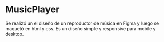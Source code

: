# MusicPlayer
Se realizó un el diseño de un reproductor de música en Figma y luego se maquetó en html y css. Es un diseño simple y responsive para mobile y desktop. 
